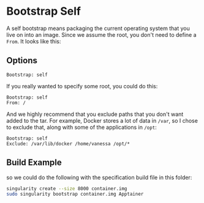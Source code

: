 # Bootstrap Self

A self bootstrap means packaging the current operating system that you live on
into an image. Since we assume the root, you don't need to define a `From`. It
looks like this:

## Options

```text
Bootstrap: self
```

If you really wanted to specify some root, you could do this:

```text
Bootstrap: self
From: /
```

And we highly recommend that you exclude paths that you don't want added to the
tar. For example, Docker stores a lot of data in `/var`, so I chose to exclude
that, along with some of the applications in `/opt`:

```text
Bootstrap: self
Exclude: /var/lib/docker /home/vanessa /opt/*
```

## Build Example

so we could do the following with the specification build file in this folder:

```sh
singularity create --size 8000 container.img
sudo singularity bootstrap container.img Apptainer
```
